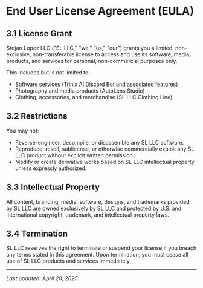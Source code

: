 # End User License Agreement (EULA)

## 3.1 License Grant
Srdjan Lopez LLC ("SL LLC," "we," "us," "our") grants you a limited, non-exclusive, non-transferable license to access and use its software, media, products, and services for personal, non-commercial purposes only.

This includes but is not limited to:
- Software services (Trinix AI Discord Bot and associated features)
- Photography and media products (AutoLens Studio)
- Clothing, accessories, and merchandise (SL LLC Clothing Line)

## 3.2 Restrictions
You may not:
- Reverse-engineer, decompile, or disassemble any SL LLC software.
- Reproduce, resell, sublicense, or otherwise commercially exploit any SL LLC product without explicit written permission.
- Modify or create derivative works based on SL LLC intellectual property unless expressly authorized.

## 3.3 Intellectual Property
All content, branding, media, software, designs, and trademarks provided by SL LLC are owned exclusively by SL LLC and protected by U.S. and international copyright, trademark, and intellectual property laws.

## 3.4 Termination
SL LLC reserves the right to terminate or suspend your license if you breach any terms stated in this agreement. Upon termination, you must cease all use of SL LLC products and services immediately.

---

_Last updated: April 20, 2025_

